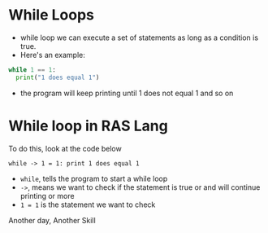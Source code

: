 # While Loops

* while loop we can execute a set of statements as long as a condition is true.
* Here's an example:

```python
while 1 == 1:
  print("1 does equal 1")
```
* the program will keep printing until 1 does not equal 1 and so on

# While loop in RAS Lang
To do this, look at the code below

```
while -> 1 = 1: print 1 does equal 1
```

* `while`, tells the program to start a while loop
* `->`, means we want to check if the statement is true or and will continue printing or more
* `1 = 1` is the statement we want to check

Another day, Another Skill

